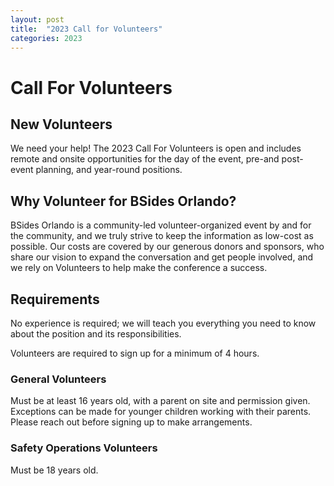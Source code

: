 ```yaml
---
layout: post
title:  "2023 Call for Volunteers"
categories: 2023
---
```

# Call For Volunteers

## New Volunteers
We need your help! The 2023 Call For Volunteers is open and includes remote and onsite opportunities for the day of the event, pre-and post-event planning, and year-round positions.

## Why Volunteer for BSides Orlando?
BSides Orlando is a community-led volunteer-organized event by and for the community, and we truly strive to keep the information as low-cost as possible. Our costs are covered by our generous donors and sponsors, who share our vision to expand the conversation and get people involved, and we rely on Volunteers to help make the conference a success.

## Requirements
No experience is required; we will teach you everything you need to know about the position and its responsibilities.

Volunteers are required to sign up for a minimum of 4 hours.

### General Volunteers
Must be at least 16 years old, with a parent on site and permission given. Exceptions can be made for younger children working with their parents. Please reach out before signing up to make arrangements.

### Safety Operations Volunteers
Must be 18 years old.
